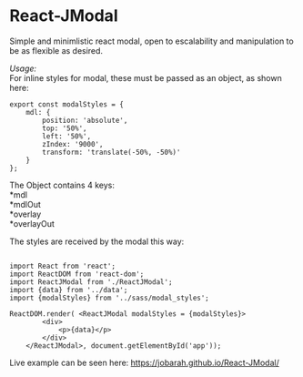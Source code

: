 # React-JModal

Simple and minimlistic react modal, open to escalability and manipulation to be as flexible as desired.

*Usage:*  
For inline styles for modal, these must be passed as an object, as shown here:  
```
export const modalStyles = {
    mdl: {
        position: 'absolute',
        top: '50%',
        left: '50%',
        zIndex: '9000',
        transform: 'translate(-50%, -50%)'
    }
};

```  
The Object contains 4 keys:  
    *mdl  
    *mdlOut  
    *overlay  
    *overlayOut  

The styles are received by the modal this way:  

```

import React from 'react';
import ReactDOM from 'react-dom';
import ReactJModal from './ReactJModal';
import {data} from '../data';
import {modalStyles} from '../sass/modal_styles';

ReactDOM.render( <ReactJModal modalStyles = {modalStyles}>
		<div>
			<p>{data}</p>
		</div>
	</ReactJModal>, document.getElementById('app'));
```

Live example can be seen here: https://jobarah.github.io/React-JModal/  

